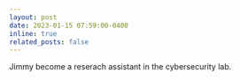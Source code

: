 ```yaml
---
layout: post
date: 2023-01-15 07:59:00-0400
inline: true
related_posts: false
---
```


Jimmy become a reserach assistant in the cybersecurity lab.

